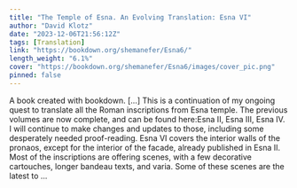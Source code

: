 ```yaml
---
title: "The Temple of Esna. An Evolving Translation: Esna VI"
author: "David Klotz"
date: "2023-12-06T21:56:12Z"
tags: [Translation]
link: "https://bookdown.org/shemanefer/Esna6/"
length_weight: "6.1%"
cover: "https://bookdown.org/shemanefer/Esna6/images/cover_pic.png"
pinned: false
---
```


A book created with bookdown. [...] This is a continuation of my ongoing quest to translate all the Roman inscriptions from Esna temple. The previous volumes are now complete, and can be found here:Esna II, Esna III, Esna IV.
I will continue to make changes and updates to those, including some desperately needed proof-reading. Esna VI covers the interior walls of the pronaos, except for the interior of the facade, already published in Esna II. Most of the inscriptions are offering scenes, with a few decorative cartouches, longer bandeau texts, and varia. Some of these scenes are the latest to  ...
